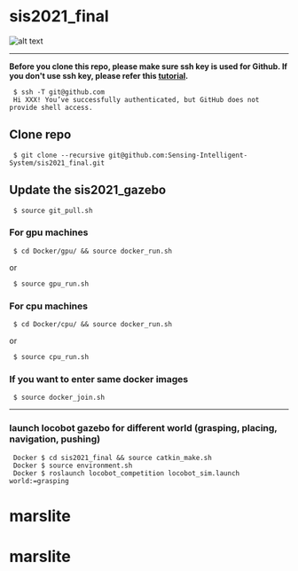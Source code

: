 # sis2021_final

![alt text](figs/example.png)

-----------

**Before you clone this repo, please make sure ssh key is used for Github. If you don't use ssh key, please refer this [tutorial](tutorials/00-ssh-key.md).**
```
 $ ssh -T git@github.com
 Hi XXX! You’ve successfully authenticated, but GitHub does not provide shell access.
```

## Clone repo
```
 $ git clone --recursive git@github.com:Sensing-Intelligent-System/sis2021_final.git
```

## Update the sis2021_gazebo
```
 $ source git_pull.sh
```

### For gpu machines
```
 $ cd Docker/gpu/ && source docker_run.sh
```
or
```
 $ source gpu_run.sh
```

### For cpu machines
```
 $ cd Docker/cpu/ && source docker_run.sh
```
or
```
 $ source cpu_run.sh
```

### If you want to enter same docker images
```
 $ source docker_join.sh
```

------------

### launch locobot gazebo for different world (grasping, placing, navigation, pushing)
```
 Docker $ cd sis2021_final && source catkin_make.sh
 Docker $ source environment.sh
 Docker $ roslaunch locobot_competition locobot_sim.launch world:=grasping
```
# marslite
# marslite
